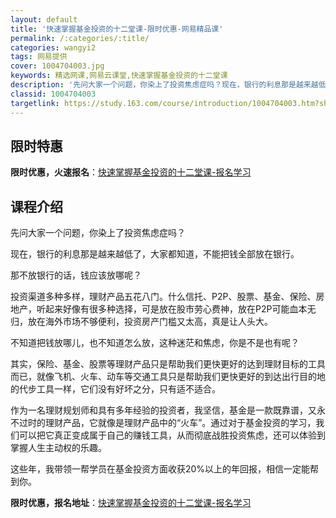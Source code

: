 ```yaml
---
layout: default
title: '快速掌握基金投资的十二堂课-限时优惠-网易精品课'
permalink: /:categories/:title/
categories: wangyi2
tags: 网易提供
cover: 1004704003.jpg
keywords: 精选网课,网易云课堂,快速掌握基金投资的十二堂课
description: '先问大家一个问题，你染上了投资焦虑症吗？现在，银行的利息那是越来越低了，大家都知道，不能把钱全部放在银行。那不放银行的话'
classid: 1004704003
targetlink: https://study.163.com/course/introduction/1004704003.htm?share=1&shareId=1025206652&utm_campaign=share&utm_medium=iphoneShare&utm_source=&utm_u=1025206652
---
```


## 限时特惠

**限时优惠，火速报名**：[快速掌握基金投资的十二堂课-报名学习](https://study.163.com/course/introduction/1004704003.htm?share=1&shareId=1025206652&utm_campaign=share&utm_medium=iphoneShare&utm_source=&utm_u=1025206652)

## 课程介绍

先问大家一个问题，你染上了投资焦虑症吗？



现在，银行的利息那是越来越低了，大家都知道，不能把钱全部放在银行。



那不放银行的话，钱应该放哪呢？



投资渠道多种多样，理财产品五花八门。什么信托、P2P、股票、基金、保险、房地产，听起来好像有很多种选择，可是放在股市劳心费神，放在P2P可能血本无归，放在海外市场不够便利，投资房产门槛又太高，真是让人头大。



不知道把钱放哪儿，也不知道怎么放，这种迷茫和焦虑，你是不是也有呢？



其实，保险、基金、股票等理财产品只是帮助我们更快更好的达到理财目标的工具而已，就像飞机、火车、动车等交通工具只是帮助我们更快更好的到达出行目的地的代步工具一样，它们没有好坏之分，只有适不适合。



作为一名理财规划师和具有多年经验的投资者，我坚信，基金是一款既靠谱，又永不过时的理财产品，它就像是理财产品中的“火车”。通过对于基金投资的学习，我们可以把它真正变成属于自己的赚钱工具，从而彻底战胜投资焦虑，还可以体验到掌握人生主动权的乐趣。



这些年，我带领一帮学员在基金投资方面收获20%以上的年回报，相信一定能帮到你。

**限时优惠，报名地址**：[快速掌握基金投资的十二堂课-报名学习](https://study.163.com/course/introduction/1004704003.htm?share=1&shareId=1025206652&utm_campaign=share&utm_medium=iphoneShare&utm_source=&utm_u=1025206652)

